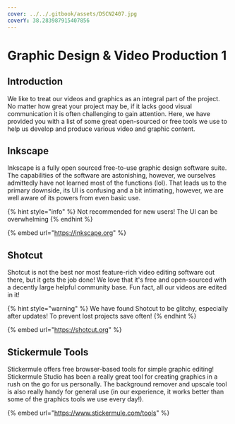 ```yaml
---
cover: ../../.gitbook/assets/DSCN2407.jpg
coverY: 38.283987915407856
---
```


# Graphic Design & Video Production 1

## Introduction&#x20;

We like to treat our videos and graphics as an integral part of the project. No matter how great your project may be, if it lacks good visual communication it is often challenging to gain attention. Here, we have provided you with a list of some great open-sourced or free tools we use to help us develop and produce various video and graphic content.&#x20;

## Inkscape

Inkscape is a fully open sourced free-to-use graphic design software suite. The capabilities of the software are astonishing, however, we ourselves admittedly have not learned most of the functions (lol). That leads us to the primary downside, its UI is confusing and a bit intimating, however, we are well aware of its powers from even basic use.

{% hint style="info" %}
Not recommended for new users! The UI can be overwhelming
{% endhint %}

{% embed url="https://inkscape.org" %}

## Shotcut

Shotcut is not the best nor most feature-rich video editing software out there, but it gets the job done! We love that it's free and open-sourced with a decently large helpful community base. Fun fact, all our videos are edited in it!

{% hint style="warning" %}
We have found Shotcut to be glitchy, especially after updates! To prevent lost projects save often!
{% endhint %}

{% embed url="https://shotcut.org" %}

## Stickermule Tools

Stickermule offers free browser-based tools for simple graphic editing! Stickermule Studio has been a really great tool for creating graphics in a rush on the go for us personally. The background remover and upscale tool is also really handy for general use (in our experience, it works better than some of the graphics tools we use every day!).&#x20;

{% embed url="https://www.stickermule.com/tools" %}
